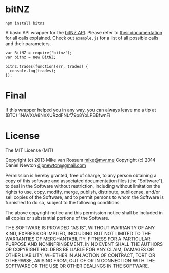 # bitNZ

    npm install bitnz

A basic API wrapper for the [bitNZ API](https://bitnz.com/api). Please refer to [their documentation](https://bitnz.com/api) for all calls explained. Check out `example.js` for a list of all possible calls and their parameters.

    var BitNZ = require('bitnz');
    var bitnz = new BitNZ;

    bitnz.trades(function(err, trades) {
      console.log(trades);  
    });


# Final

If this wrapper helped you in any way, you can always leave me a tip at (BTC) 1NAVXrA8NnXURzdFNLf79p8YoLPBBfwnFi

# License

The MIT License (MIT)

Copyright (c) 2013 Mike van Rossum mike@mvr.me
Copyright (c) 2014 Daniel Newton djpnewton@gmail.com

Permission is hereby granted, free of charge, to any person obtaining a copy of this software and associated documentation files (the "Software"), to deal in the Software without restriction, including without limitation the rights to use, copy, modify, merge, publish, distribute, sublicense, and/or sell copies of the Software, and to permit persons to whom the Software is furnished to do so, subject to the following conditions:

The above copyright notice and this permission notice shall be included in all copies or substantial portions of the Software.

THE SOFTWARE IS PROVIDED "AS IS", WITHOUT WARRANTY OF ANY KIND, EXPRESS OR IMPLIED, INCLUDING BUT NOT LIMITED TO THE WARRANTIES OF MERCHANTABILITY, FITNESS FOR A PARTICULAR PURPOSE AND NONINFRINGEMENT. IN NO EVENT SHALL THE AUTHORS OR COPYRIGHT HOLDERS BE LIABLE FOR ANY CLAIM, DAMAGES OR OTHER LIABILITY, WHETHER IN AN ACTION OF CONTRACT, TORT OR OTHERWISE, ARISING FROM, OUT OF OR IN CONNECTION WITH THE SOFTWARE OR THE USE OR OTHER DEALINGS IN THE SOFTWARE.
